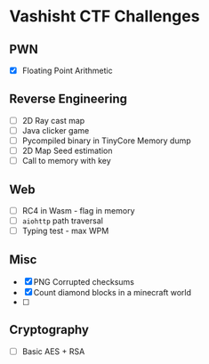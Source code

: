 # Vashisht CTF Challenges

## PWN

- [x] Floating Point Arithmetic

## Reverse Engineering

- [ ] 2D Ray cast map
- [ ] Java clicker game
- [ ] Pycompiled binary in TinyCore Memory dump
- [ ] 2D Map Seed estimation
- [ ] Call to memory with key

## Web

- [ ] RC4 in Wasm - flag in memory
- [ ] `aiohttp` path traversal
- [ ] Typing test - max WPM

## Misc

- [x] PNG Corrupted checksums
- [x] Count diamond blocks in a minecraft world
- [ ] 

## Cryptography

- [ ] Basic AES + RSA
